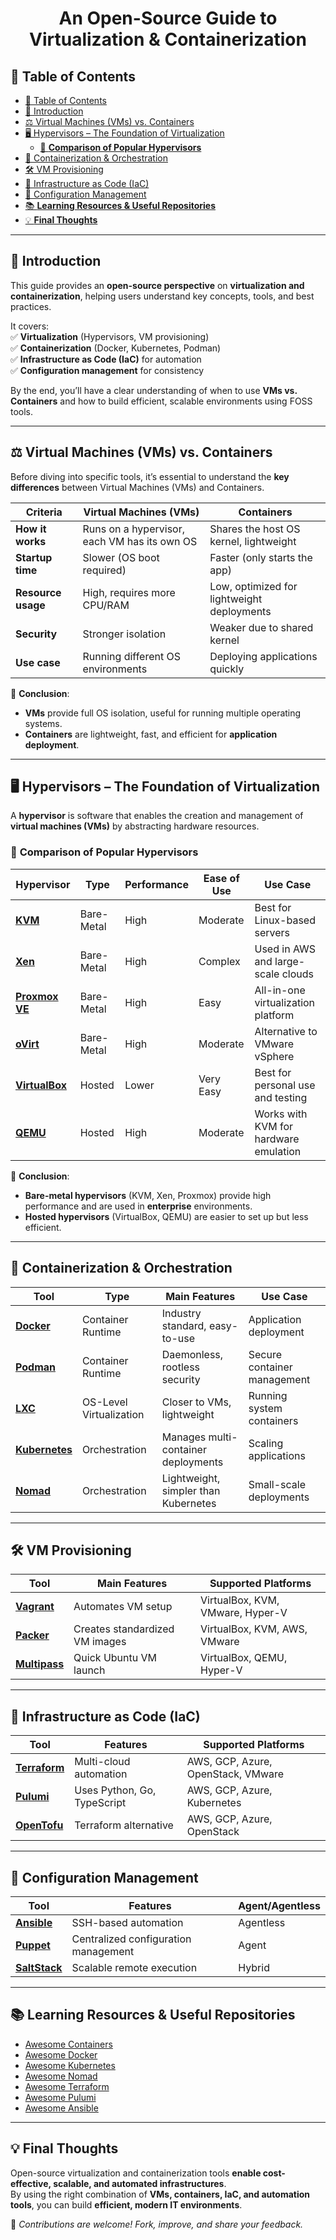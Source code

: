 <h1 align="center">An Open-Source Guide to Virtualization & Containerization</h1>

## 📌 Table of Contents  

- [📌 Table of Contents](#-table-of-contents)
- [🎯 Introduction](#-introduction)
- [⚖️ Virtual Machines (VMs) vs. Containers](#️-virtual-machines-vms-vs-containers)
- [🖥️ Hypervisors – The Foundation of Virtualization](#️-hypervisors--the-foundation-of-virtualization)
  - [🔹 **Comparison of Popular Hypervisors**](#-comparison-of-popular-hypervisors)
- [🚀 Containerization \& Orchestration](#-containerization--orchestration)
- [🛠️ VM Provisioning](#️-vm-provisioning)
- [📜 Infrastructure as Code (IaC)](#-infrastructure-as-code-iac)
- [🔄 Configuration Management](#-configuration-management)
- [📚 **Learning Resources \& Useful Repositories**](#-learning-resources--useful-repositories)
- [💡 **Final Thoughts**](#-final-thoughts)

---

## 🎯 Introduction  
This guide provides an **open-source perspective** on **virtualization and containerization**, helping users understand key concepts, tools, and best practices.  

It covers:  
✅ **Virtualization** (Hypervisors, VM provisioning)  
✅ **Containerization** (Docker, Kubernetes, Podman)  
✅ **Infrastructure as Code (IaC)** for automation  
✅ **Configuration management** for consistency  

By the end, you’ll have a clear understanding of when to use **VMs vs. Containers** and how to build efficient, scalable environments using FOSS tools.

---

## ⚖️ Virtual Machines (VMs) vs. Containers  
Before diving into specific tools, it’s essential to understand the **key differences** between Virtual Machines (VMs) and Containers.  

| **Criteria** | **Virtual Machines (VMs)** | **Containers** |
|-------------|-------------------|-------------|
| **How it works** | Runs on a hypervisor, each VM has its own OS | Shares the host OS kernel, lightweight |
| **Startup time** | Slower (OS boot required) | Faster (only starts the app) |
| **Resource usage** | High, requires more CPU/RAM | Low, optimized for lightweight deployments |
| **Security** | Stronger isolation | Weaker due to shared kernel |
| **Use case** | Running different OS environments | Deploying applications quickly |

🔑 **Conclusion**:  
- **VMs** provide full OS isolation, useful for running multiple operating systems.  
- **Containers** are lightweight, fast, and efficient for **application deployment**.  

---

## 🖥️ Hypervisors – The Foundation of Virtualization  
A **hypervisor** is software that enables the creation and management of **virtual machines (VMs)** by abstracting hardware resources.

### 🔹 **Comparison of Popular Hypervisors**  

| **Hypervisor** | **Type** | **Performance** | **Ease of Use** | **Use Case** |
|---------------|---------|---------------|---------------|-------------|
| [**KVM**](https://www.linux-kvm.org/) | Bare-Metal | High | Moderate | Best for Linux-based servers |
| [**Xen**](https://xenproject.org/) | Bare-Metal | High | Complex | Used in AWS and large-scale clouds |
| [**Proxmox VE**](https://www.proxmox.com/) | Bare-Metal | High | Easy | All-in-one virtualization platform |
| [**oVirt**](https://www.ovirt.org/) | Bare-Metal | High | Moderate | Alternative to VMware vSphere |
| [**VirtualBox**](https://www.virtualbox.org/) | Hosted | Lower | Very Easy | Best for personal use and testing |
| [**QEMU**](https://www.qemu.org/) | Hosted | High | Moderate | Works with KVM for hardware emulation |

🔑 **Conclusion**:  
- **Bare-metal hypervisors** (KVM, Xen, Proxmox) provide high performance and are used in **enterprise** environments.  
- **Hosted hypervisors** (VirtualBox, QEMU) are easier to set up but less efficient.  

---

## 🚀 Containerization & Orchestration  

| **Tool** | **Type** | **Main Features** | **Use Case** |
|---------|---------|----------------|------------|
| [**Docker**](https://www.docker.com/) | Container Runtime | Industry standard, easy-to-use | Application deployment |
| [**Podman**](https://podman.io/) | Container Runtime | Daemonless, rootless security | Secure container management |
| [**LXC**](https://linuxcontainers.org/) | OS-Level Virtualization | Closer to VMs, lightweight | Running system containers |
| [**Kubernetes**](https://kubernetes.io/) | Orchestration | Manages multi-container deployments | Scaling applications |
| [**Nomad**](https://www.nomadproject.io/) | Orchestration | Lightweight, simpler than Kubernetes | Small-scale deployments |

---

## 🛠️ VM Provisioning  

| **Tool** | **Main Features** | **Supported Platforms** |
|---------|----------------|----------------|
| [**Vagrant**](https://www.vagrantup.com/) | Automates VM setup | VirtualBox, KVM, VMware, Hyper-V |
| [**Packer**](https://developer.hashicorp.com/packer/) | Creates standardized VM images | VirtualBox, KVM, AWS, VMware |
| [**Multipass**](https://multipass.run/) | Quick Ubuntu VM launch | VirtualBox, QEMU, Hyper-V |

---

## 📜 Infrastructure as Code (IaC)  

| **Tool** | **Features** | **Supported Platforms** |
|---------|-------------|----------------|
| [**Terraform**](https://www.terraform.io/) | Multi-cloud automation | AWS, GCP, Azure, OpenStack, VMware |
| [**Pulumi**](https://www.pulumi.com/) | Uses Python, Go, TypeScript | AWS, GCP, Azure, Kubernetes |
| [**OpenTofu**](https://opentofu.org/) | Terraform alternative | AWS, GCP, Azure, OpenStack |

---

## 🔄 Configuration Management  

| **Tool** | **Features** | **Agent/Agentless** |
|---------|-------------|----------------|
| [**Ansible**](https://www.ansible.com/) | SSH-based automation | Agentless |
| [**Puppet**](https://puppet.com/) | Centralized configuration management | Agent |
| [**SaltStack**](https://saltproject.io/) | Scalable remote execution | Hybrid |

---

## 📚 **Learning Resources & Useful Repositories**  
- [Awesome Containers](https://github.com/Friz-zy/awesome-linux-containers)   
- [Awesome Docker](https://github.com/veggiemonk/awesome-docker)  
- [Awesome Kubernetes](https://github.com/ramitsurana/awesome-kubernetes)  
- [Awesome Nomad](https://github.com/jippi/awesome-nomad)  
- [Awesome Terraform](https://github.com/shuaibiyy/awesome-terraform)  
- [Awesome Pulumi](https://github.com/pulumiverse/awesome-pulumi)  
- [Awesome Ansible](https://github.com/ansible-community/awesome-ansible)  

---

## 💡 **Final Thoughts**  
Open-source virtualization and containerization tools **enable cost-effective, scalable, and automated infrastructures**.  
By using the right combination of **VMs, containers, IaC, and automation tools**, you can build **efficient, modern IT environments**.

🚀 _Contributions are welcome! Fork, improve, and share your feedback._  
